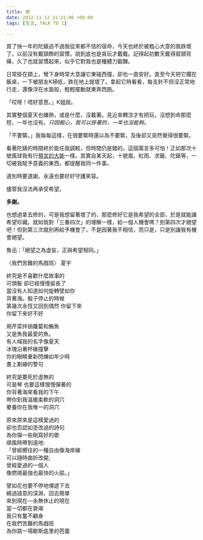 ```yaml
---
title: 壞
date: 2012-11-12 21:21:00 +08:00
tags: [生活, TALK TO I]

---
```


  
  
  
買了快一年的陀錶逃不過我從來都不信的宿命，今天也終於被粗心大意的我跌壞了。以前沒有戴頸飾的習慣，說到底也是貪玩才戴戴。記得起初數天戴得肩頸背痛，久了也就習慣起來，似乎它對我也是種體力鍛鍊。  
  
日常掛在頸上，彎下身時常大意讓它東碰西撞，卻也一直安好。直至今天把它擱在飯桌，一下被朋友K掃低，跌在地上就壞了。拿起它時看看，每支針不但沒正常地行走，還像浮在水面般，輕輕擺動就東奔西跑。  
  
「哎呀！唔好意思。」K姐說。  
  
其實整個夏天也嫌熱，或是什麼，沒戴著。見近來轉涼才有把玩，沒想到命那麼短，一年也沒有。_只因粗心，我可以掛著的，一年也沒能夠。_  
  
「不要緊。」我每每這樣，在很要緊時還以為不要緊，及後卻又突然覺得很要緊。  
  
看著陀錶的時間終於能任我調較，但時間仍是錯的。這個寓言多可怕！正如那次十號風球我有行[預言的大能](http://godofwaiyat.blogspot.hk/2012/07/blog-post%5F24.html)一樣。其實自某天起，十號風、紅雨、求籤、陀錶等，一切被我賦予意義的東西，都提醒我同一件事。  
  
道別時要道謝，永遠也要好好守護笑容。   
  
儘管我沒法再承受希望。  
  
**多謝。**   
  
也想過拿去修的，可是我想留著壞了的，那麼修好它是我希望的全部，於是就能讓希望珍藏。就如我對「三番四次」的理解一樣，給一個人機會嗎？到第四次才絕望吧！但到第三次就別再給予機會了，不是因著我不相信，而只是，只是別讓我有機會絕望。  
  
魯迅：「絕望之為虛妄，正與希望相同。」  
  
  
〈我們苦難的馬戲班〉 夏宇  
  
終究是不喜歡什麼故事的  
可頭髮 卻已經慢慢留長了  
當沒有人知道如何旋轉譬如你  
背著海。骰子停止的時候  
第幾次永恆又回到偶然 你留下來  
你留下來好不好  
  
用芹菜拌胡蘿蔔和鮪魚  
又是魚我最愛的魚。  
有人喊我的名字像夏天  
冰塊沿著杯緣撞擊  
你的眼睛重新閃爍如年少時  
書上劃線的警句  
  
終究是要死於虛無的  
可是琴 也要這樣慢慢彈著的  
你背著海來看我的下午  
帶你到我溫暖柔軟的洞穴  
豢養你在我唯一的洞穴  
  
原來原來是這樣愛過的  
卻也否認如塗改過的詩句  
為你彈一些剛寫好的歌  
順風時帶到遠地:  
「曾經嚮往的一種自由像海岸線  
可以隨時曲折改變;  
曾經愛過的一個人  
像燃燒最強也最快的火燄。」  
  
譬如花也要不停地傳遞下去  
繞過語意的深淵，回去簡單  
來到現在—永無休止的現在  
當一切都在衰竭  
我只有奮不顧身  
在我們苦難的馬戲班  
為你跳一場歇斯底里的芭蕾  
  
  
